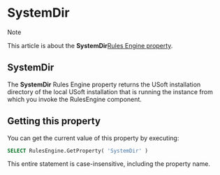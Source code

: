 # SystemDir



> [!NOTE]
> This article is about the **SystemDir**[Rules Engine property](/docs/Modeller%20and%20Rules%20Engine/Rules%20Engine%20properties).

## **SystemDir**

The **SystemDir** Rules Engine property returns the USoft installation directory of the local USoft installation that is running the instance from which you invoke the RulesEngine component.

## Getting this property

You can get the current value of this property by executing:

```sql
SELECT RulesEngine.GetProperty( 'SystemDir' )
```

This entire statement is case-insensitive, including the property name.